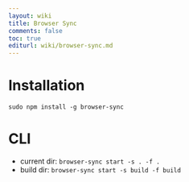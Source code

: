```yaml
---
layout: wiki
title: Browser Sync
comments: false
toc: true
editurl: wiki/browser-sync.md
---
```


# Installation

```sudo npm install -g browser-sync``` 

# CLI
- current dir: ```browser-sync start -s . -f .```
- build dir: ```browser-sync start -s build -f build```
